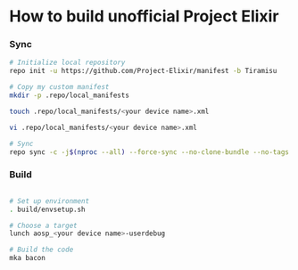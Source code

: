 # How to build unofficial Project Elixir

### Sync ###

```bash
# Initialize local repository
repo init -u https://github.com/Project-Elixir/manifest -b Tiramisu

# Copy my custom manifest
mkdir -p .repo/local_manifests

touch .repo/local_manifests/<your device name>.xml

vi .repo/local_manifests/<your device name>.xml

# Sync
repo sync -c -j$(nproc --all) --force-sync --no-clone-bundle --no-tags

```

### Build ###

```bash

# Set up environment
. build/envsetup.sh

# Choose a target
lunch aosp_<your device name>-userdebug

# Build the code
mka bacon 
```
